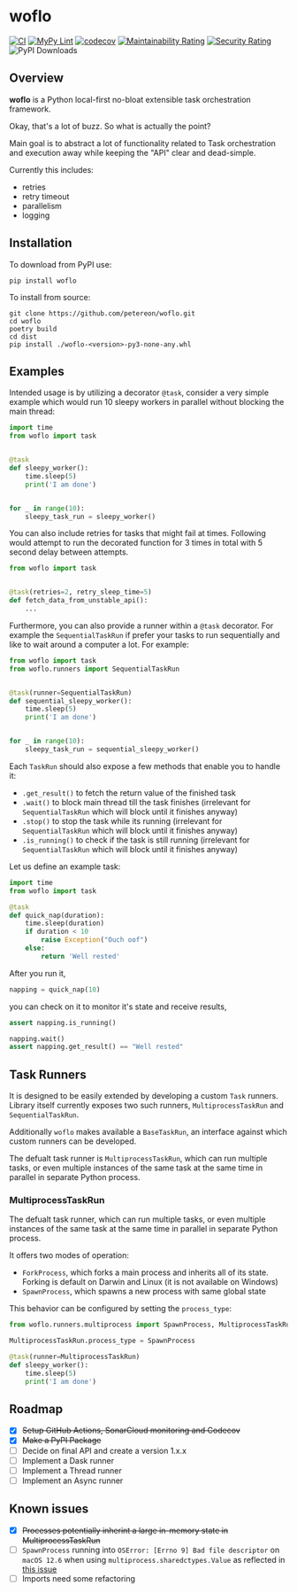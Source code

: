 # woflo
[![CI](https://github.com/petereon/woflo/actions/workflows/python-test.yml/badge.svg)](https://github.com/petereon/woflo/actions/workflows/python-test.yml)
[![MyPy Lint](https://github.com/petereon/woflo/actions/workflows/python-lint.yml/badge.svg)](https://github.com/petereon/woflo/actions/workflows/python-lint.yml)
[![codecov](https://codecov.io/gh/petereon/woflo/branch/master/graph/badge.svg?token=JDAVYDG3ST)](https://codecov.io/gh/petereon/woflo)
[![Maintainability Rating](https://sonarcloud.io/api/project_badges/measure?project=petereon_woflo&metric=sqale_rating)](https://sonarcloud.io/summary/new_code?id=petereon_woflo)
[![Security Rating](https://sonarcloud.io/api/project_badges/measure?project=petereon_woflo&metric=security_rating)](https://sonarcloud.io/summary/new_code?id=petereon_woflo)
![PyPI Downloads](https://img.shields.io/pypi/dm/woflo?color=g&label=%F0%9F%93%A5%20Downloads)

## Overview

**woflo** is a Python local-first no-bloat extensible task orchestration framework.

Okay, that's a lot of buzz. So what is actually the point?

Main goal is to abstract a lot of functionality related to Task orchestration and execution away while keeping the "API" clear and dead-simple.

Currently this includes:
- retries
- retry timeout
- parallelism
- logging

## Installation

To download from PyPI use:

```shell
pip install woflo
```

To install from source:

```shell
git clone https://github.com/petereon/woflo.git
cd woflo
poetry build
cd dist
pip install ./woflo-<version>-py3-none-any.whl
```

## Examples

Intended usage is by utilizing a decorator `@task`, consider a very simple example which would run 10 sleepy workers in parallel without blocking the main thread:

```python
import time
from woflo import task


@task
def sleepy_worker():
    time.sleep(5)
    print('I am done')


for _ in range(10):
    sleepy_task_run = sleepy_worker()
```

You can also include retries for tasks that might fail at times. Following would attempt to run the decorated function for 3 times in total with 5 second delay between attempts.

```python
from woflo import task


@task(retries=2, retry_sleep_time=5)
def fetch_data_from_unstable_api():
    ...
```

Furthermore, you can also provide a runner within a `@task` decorator. For example the `SequentialTaskRun` if prefer your tasks to run sequentially and like to wait around a computer a lot. For example:

```python
from woflo import task
from woflo.runners import SequentialTaskRun


@task(runner=SequentialTaskRun)
def sequential_sleepy_worker():
    time.sleep(5)
    print('I am done')


for _ in range(10):
    sleepy_task_run = sequential_sleepy_worker()
```

Each `TaskRun` should also expose a few methods that enable you to handle it:

- `.get_result()` to fetch the return value of the finished task 
- `.wait()` to block main thread till the task finishes (irrelevant for `SequentialTaskRun` which will block until it finishes anyway)
- `.stop()` to stop the task while its running (irrelevant for `SequentialTaskRun` which will block until it finishes anyway)
- `.is_running()` to check if the task is still running (irrelevant for `SequentialTaskRun` which will block until it finishes anyway)

Let us define an example task:

```python
import time
from woflo import task

@task
def quick_nap(duration):
    time.sleep(duration)
    if duration < 10
        raise Exception("Ouch oof")
    else:
        return 'Well rested'
```

After you run it,

```python
napping = quick_nap(10)
```

you can check on it to monitor it's state and receive results,

```python
assert napping.is_running()

napping.wait()
assert napping.get_result() == "Well rested"
```

## Task Runners

It is designed to be easily extended by developing a custom `Task` runners. Library itself currently exposes two such runners, `MultiprocessTaskRun` and `SequentialTaskRun`. 

Additionally `woflo` makes available a `BaseTaskRun`, an interface against which custom runners can be developed.

The defualt task runner is `MultiprocessTaskRun`, which can run multiple tasks, or even multiple instances of the same task at the same time in parallel in separate Python process.

### MultiprocessTaskRun

The defualt task runner, which can run multiple tasks, or even multiple instances of the same task at the same time in parallel in separate Python process.

It offers two modes of operation:
- `ForkProcess`, which forks a main process and inherits all of its state. Forking is default on Darwin and Linux (it is not available on Windows)
- `SpawnProcess`, which spawns a new process with same global state

This behavior can be configured by setting the `process_type`:

```python
from woflo.runners.multiprocess import SpawnProcess, MultiprocessTaskRun

MultiprocessTaskRun.process_type = SpawnProcess

@task(runner=MultiprocessTaskRun)
def sleepy_worker():
    time.sleep(5)
    print('I am done')

```

## Roadmap

- [x] ~~Setup GitHub Actions, SonarCloud monitoring and Codecov~~
- [x] ~~Make a PyPI Package~~
- [ ] Decide on final API and create a version 1.x.x
- [ ] Implement a Dask runner
- [ ] Implement a Thread runner
- [ ] Implement an Async runner

## Known issues

- [x] ~~Processes potentially inherint a large in-memory state in MultiprocessTaskRun~~
- [ ] `SpawnProcess` running into `OSError: [Errno 9] Bad file descriptor` on `macOS 12.6` when using `multiprocess.sharedctypes.Value` as reflected in [this issue](https://github.com/uqfoundation/multiprocess/issues/115)
- [ ] Imports need some refactoring
